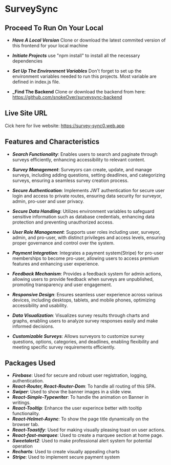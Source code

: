 <h1>SurveySync</h1>

<h2>Proceed To Run On Your Local</h2>

- **_Have A Local Version_** Clone or download the latest commited version of this frontend for your local machine

- **_Initiate Projects_** use "npm install" to install all the necessary dependencies

- **_Set Up The Environment Variables_** Don't forget to set up the environment variables needed to run this projects. Most variable are defined in index.js file.

- **\_Find The Backend** Clone or download the backend from here: https://github.com/snokeOver/surveysync-backend

<h2>Live Site URL</h2>
<p>Cick here for live website: <a href="https://survey-sync0.web.app">https://survey-sync0.web.app</a></p>

<h2>Features and Characteristics</h2>

- **_Search Functionality_**: Enables users to search and paginate through surveys efficiently, enhancing accessibility to relevant content.

- **_Survey Management_**: Surveyors can create, update, and manage surveys, including adding questions, setting deadlines, and categorizing surveys, ensuring a seamless survey creation process.

- **_Secure Authentication_**: Implements JWT authentication for secure user login and access to private routes, ensuring data security for surveyor, admin, pro-user and user privacy.

- **_Secure Data Handling_**: Utilizes environment variables to safeguard sensitive information such as database credentials, enhancing data protection and preventing unauthorized access.

- **_User Role Management_**: Supports user roles including user, surveyor, admin, and pro-user, with distinct privileges and access levels, ensuring proper governance and control over the system.

- **_Payment Integration_**: Integrates a payment system(Stripe) for pro-user memberships to become pro-user, allowing users to access premium features and enhancing user experience.

- **_Feedback Mechanism_**: Provides a feedback system for admin actions, allowing users to provide feedback when surveys are unpublished, promoting transparency and user engagement.

- **_Responsive Design_**: Ensures seamless user experience across various devices, including desktops, tablets, and mobile phones, optimizing accessibility and usability.

- **_Data Visualization_**: Visualizes survey results through charts and graphs, enabling users to analyze survey responses easily and make informed decisions.

- **_Customizable Surveys_**: Allows surveyors to customize survey questions, options, categories, and deadlines, enabling flexibility and meeting specific survey requirements efficiently.

<h2>Packages Used</h2>

- **_Firebase_**: Used for secure and robust user registration, logging, authentication.
- **_React-Router, React-Router-Dom_**: To handle all routing of this SPA.
- **_Swiper_**: Used to show the banner images in a slide view.
- **_React-Simple-Typewriter_**: To handle the animation on Banner in writings.
- **_React-Tooltip_**: Enhance the user experince better with tooltip functionality.
- **_React-Helmet-Async_**: To show the page title dynamically on the browser tab.
- **_React-Toastify_**: Used for making visually pleasing toast on user actions.
- **_React-fast-marquee_**: Used to create a marquee section at home page.
- **_Sweetalert2_**: Used to make professional alert system for potential operation
- **_Recharts_**: Used to create visually appealing charts
- **_Stripe_**: Used to implement secure payment system
